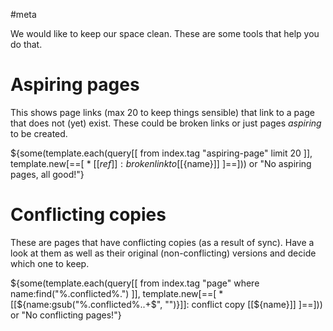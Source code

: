 #meta

We would like to keep our space clean. These are some tools that help you do that.

# Aspiring pages
This shows page links (max 20 to keep things sensible) that link to a page that does not (yet) exist. These could be broken links or just pages _aspiring_ to be created.

${some(template.each(query[[
  from index.tag "aspiring-page"
  limit 20
]], template.new[==[
    * [[${ref}]]: broken link to [[${name}]]
]==])) or "No aspiring pages, all good!"}

# Conflicting copies
These are pages that have conflicting copies (as a result of sync). Have a look at them as well as their original (non-conflicting) versions and decide which one to keep.

${some(template.each(query[[
  from index.tag "page" where name:find("%.conflicted%.")
]], template.new[==[
    * [[${name:gsub("%.conflicted%..+$", "")}]]: conflict copy [[${name}]]
]==])) or "No conflicting pages!"}
